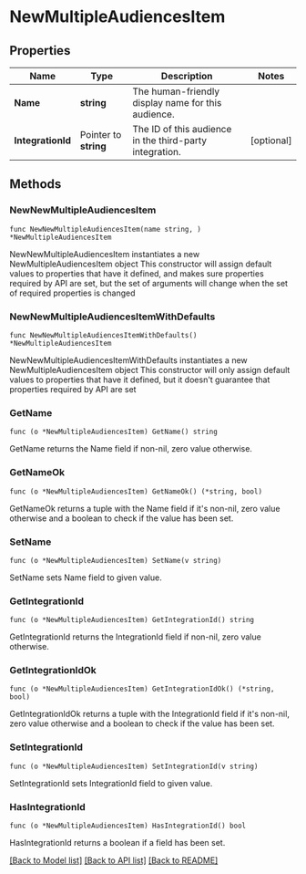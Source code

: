 # NewMultipleAudiencesItem

## Properties

Name | Type | Description | Notes
------------ | ------------- | ------------- | -------------
**Name** | **string** | The human-friendly display name for this audience. | 
**IntegrationId** | Pointer to **string** | The ID of this audience in the third-party integration. | [optional] 

## Methods

### NewNewMultipleAudiencesItem

`func NewNewMultipleAudiencesItem(name string, ) *NewMultipleAudiencesItem`

NewNewMultipleAudiencesItem instantiates a new NewMultipleAudiencesItem object
This constructor will assign default values to properties that have it defined,
and makes sure properties required by API are set, but the set of arguments
will change when the set of required properties is changed

### NewNewMultipleAudiencesItemWithDefaults

`func NewNewMultipleAudiencesItemWithDefaults() *NewMultipleAudiencesItem`

NewNewMultipleAudiencesItemWithDefaults instantiates a new NewMultipleAudiencesItem object
This constructor will only assign default values to properties that have it defined,
but it doesn't guarantee that properties required by API are set

### GetName

`func (o *NewMultipleAudiencesItem) GetName() string`

GetName returns the Name field if non-nil, zero value otherwise.

### GetNameOk

`func (o *NewMultipleAudiencesItem) GetNameOk() (*string, bool)`

GetNameOk returns a tuple with the Name field if it's non-nil, zero value otherwise
and a boolean to check if the value has been set.

### SetName

`func (o *NewMultipleAudiencesItem) SetName(v string)`

SetName sets Name field to given value.


### GetIntegrationId

`func (o *NewMultipleAudiencesItem) GetIntegrationId() string`

GetIntegrationId returns the IntegrationId field if non-nil, zero value otherwise.

### GetIntegrationIdOk

`func (o *NewMultipleAudiencesItem) GetIntegrationIdOk() (*string, bool)`

GetIntegrationIdOk returns a tuple with the IntegrationId field if it's non-nil, zero value otherwise
and a boolean to check if the value has been set.

### SetIntegrationId

`func (o *NewMultipleAudiencesItem) SetIntegrationId(v string)`

SetIntegrationId sets IntegrationId field to given value.

### HasIntegrationId

`func (o *NewMultipleAudiencesItem) HasIntegrationId() bool`

HasIntegrationId returns a boolean if a field has been set.


[[Back to Model list]](../README.md#documentation-for-models) [[Back to API list]](../README.md#documentation-for-api-endpoints) [[Back to README]](../README.md)


